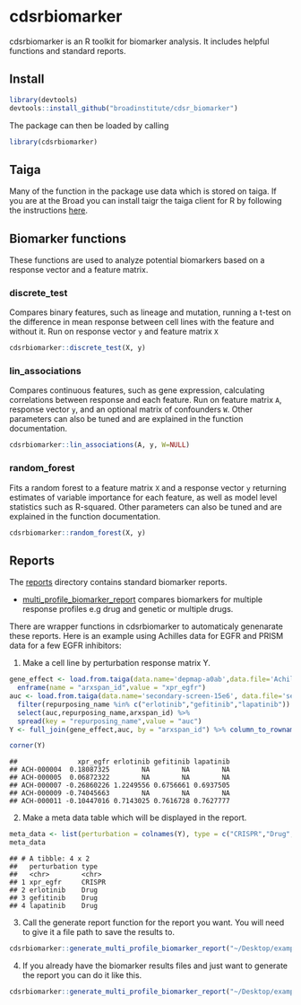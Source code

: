 cdsrbiomarker
================

cdsrbiomarker is an R toolkit for biomarker analysis. It includes
helpful functions and standard reports.

## Install

``` r
library(devtools)
devtools::install_github("broadinstitute/cdsr_biomarker")
```

The package can then be loaded by calling

``` r
library(cdsrbiomarker)
```

## Taiga

Many of the function in the package use data which is stored on taiga.
If you are at the Broad you can install taigr the taiga client for R by
following the instructions
[here](https://github.com/broadinstitute/taigr).

## Biomarker functions

These functions are used to analyze potential biomarkers based on a
response vector and a feature matrix.

### discrete\_test

Compares binary features, such as lineage and mutation, running a t-test
on the difference in mean response between cell lines with the feature
and without it. Run on response vector `y` and feature matrix `X`

``` r
cdsrbiomarker::discrete_test(X, y)
```

### lin\_associations

Compares continuous features, such as gene expression, calculating
correlations between response and each feature. Run on feature matrix
`A`, response vector `y`, and an optional matrix of confounders `W`.
Other parameters can also be tuned and are explained in the function
documentation.

``` r
cdsrbiomarker::lin_associations(A, y, W=NULL)
```

### random\_forest

Fits a random forest to a feature matrix `X` and a response vector `y`
returning estimates of variable importance for each feature, as well as
model level statistics such as R-squared. Other parameters can also be
tuned and are explained in the function documentation.

``` r
cdsrbiomarker::random_forest(X, y)
```

## Reports

The
[reports](https://github.com/broadinstitute/cdsr_biomarker/tree/master/inst/reports)
directory contains standard biomarker reports.

  - [multi\_profile\_biomarker\_report](https://github.com/broadinstitute/cdsr_biomarker/tree/master/inst/reports/multi_profile_biomarker_report.Rmd)
    compares biomarkers for multiple response profiles e.g drug and
    genetic or multiple drugs.

There are wrapper functions in cdsrbiomarker to automaticaly genenarate
these reports. Here is an example using Achilles data for EGFR and PRISM
data for a few EGFR inhibitors:

1.  Make a cell line by perturbation response matrix Y.

<!-- end list -->

``` r
gene_effect <- load.from.taiga(data.name='depmap-a0ab',data.file='Achilles_gene_effect')[,"EGFR (1956)"] %>% 
  enframe(name = "arxspan_id",value = "xpr_egfr")
auc <- load.from.taiga(data.name='secondary-screen-15e6', data.file='secondary_merged_drc_parameters') %>% 
  filter(repurposing_name %in% c("erlotinib","gefitinib","lapatinib")) %>% 
  select(auc,repurposing_name,arxspan_id) %>% 
  spread(key = "repurposing_name",value = "auc")
Y <- full_join(gene_effect,auc, by = "arxspan_id") %>% column_to_rownames(var = "arxspan_id") %>% as.matrix()
```

``` r
corner(Y)
```

    ##               xpr_egfr erlotinib gefitinib lapatinib
    ## ACH-000004  0.18087325        NA        NA        NA
    ## ACH-000005  0.06872322        NA        NA        NA
    ## ACH-000007 -0.26860226 1.2249556 0.6756661 0.6937505
    ## ACH-000009 -0.74045663        NA        NA        NA
    ## ACH-000011 -0.10447016 0.7143025 0.7616728 0.7627777

2.  Make a meta data table which will be displayed in the report.

<!-- end list -->

``` r
meta_data <- list(perturbation = colnames(Y), type = c("CRISPR","Drug","Drug","Drug")) %>% as_tibble()
meta_data
```

    ## # A tibble: 4 x 2
    ##   perturbation type  
    ##   <chr>        <chr> 
    ## 1 xpr_egfr     CRISPR
    ## 2 erlotinib    Drug  
    ## 3 gefitinib    Drug  
    ## 4 lapatinib    Drug

3.  Call the generate report function for the report you want. You will
    need to give it a file path to save the results to.

<!-- end list -->

``` r
cdsrbiomarker::generate_multi_profile_biomarker_report("~/Desktop/example/","example_title",Y,meta_data)
```

4.  If you already have the biomarker results files and just want to
    generate the report you can do it like this.

<!-- end list -->

``` r
cdsrbiomarker::generate_multi_profile_biomarker_report("~/Desktop/example","example")
```
